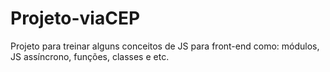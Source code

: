 # Projeto-viaCEP
Projeto para treinar alguns conceitos de JS para front-end como: módulos, JS assíncrono, funções, classes e etc.
